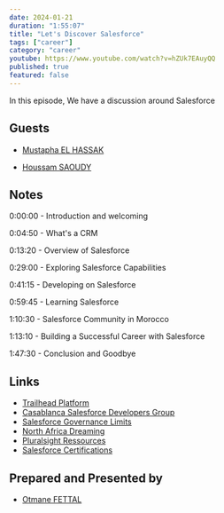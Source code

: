 ```yaml
---
date: 2024-01-21
duration: "1:55:07"
title: "Let's Discover Salesforce"
tags: ["career"]
category: "career"
youtube: https://www.youtube.com/watch?v=hZUk7EAuyQQ
published: true
featured: false
---
```


In this episode, We have a discussion around Salesforce

## Guests

- [Mustapha EL HASSAK](https://www.linkedin.com/in/elhassak/)

- [Houssam SAOUDY](https://www.linkedin.com/in/houssamsaoudy/)

## Notes

0:00:00 - Introduction and welcoming

0:04:50 - What's a CRM

0:13:20 - Overview of Salesforce

0:29:00 - Exploring Salesforce Capabilities

0:41:15 - Developing on Salesforce

0:59:45 - Learning Salesforce

1:10:30 - Salesforce Community in Morocco

1:13:10 - Building a Successful Career with Salesforce

1:47:30 - Conclusion and Goodbye

## Links

- [Trailhead Platform](https://trailhead.salesforce.com/)
- [Casablanca Salesforce Developers Group](https://trailblazercommunitygroups.com/salesforce-developer-group-casablanca-morocco/)
- [Salesforce Governance Limits](https://developer.salesforce.com/docs/atlas.en-us.apexcode.meta/apexcode/apex_gov_limits.htm)
- [North Africa Dreaming](https://northafricadreamin.com/)
- [Pluralsight Ressources](https://www.pluralsight.com/browse?&q=salesforce&%20engineering&type=all&sort=default)
- [Salesforce Certifications](https://trailhead.salesforce.com/fr/credentials/administratoroverview/)

## Prepared and Presented by

- [Otmane FETTAL](https://twitter.com/ofettal)
